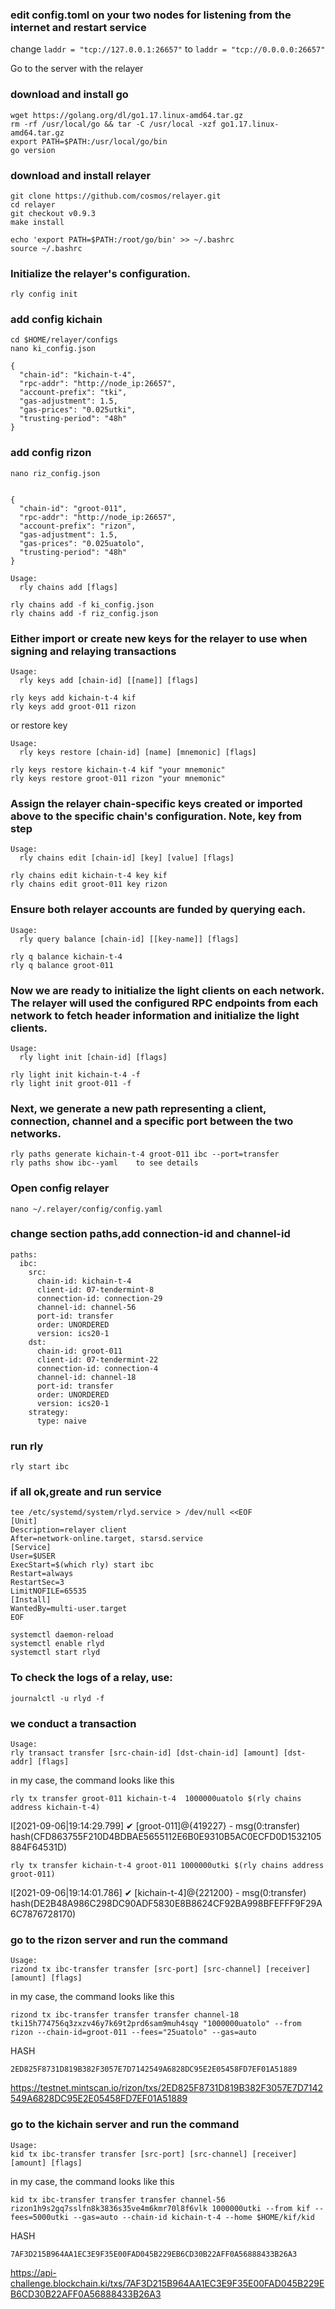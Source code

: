 ### edit config.toml on your two nodes for listening from the internet and restart service

change ```laddr = "tcp://127.0.0.1:26657"``` to ```laddr = "tcp://0.0.0.0:26657"```


Go to the server with the relayer

### download and install go


```
wget https://golang.org/dl/go1.17.linux-amd64.tar.gz
rm -rf /usr/local/go && tar -C /usr/local -xzf go1.17.linux-amd64.tar.gz
export PATH=$PATH:/usr/local/go/bin
go version
```

### download and install relayer
```
git clone https://github.com/cosmos/relayer.git
cd relayer
git checkout v0.9.3
make install

echo 'export PATH=$PATH:/root/go/bin' >> ~/.bashrc
source ~/.bashrc
```
### Initialize the relayer's configuration.
```
rly config init
```

### add config kichain
```
cd $HOME/relayer/configs
nano ki_config.json

{
  "chain-id": "kichain-t-4",
  "rpc-addr": "http://node_ip:26657",
  "account-prefix": "tki",
  "gas-adjustment": 1.5,
  "gas-prices": "0.025utki",
  "trusting-period": "48h"
}
```

### add config rizon
```
nano riz_config.json


{
  "chain-id": "groot-011",
  "rpc-addr": "http://node_ip:26657",
  "account-prefix": "rizon",
  "gas-adjustment": 1.5,
  "gas-prices": "0.025uatolo",
  "trusting-period": "48h"
}
```
```
Usage:
  rly chains add [flags]
```
```
rly chains add -f ki_config.json
rly chains add -f riz_config.json
```
### Either import or create new keys for the relayer to use when signing and relaying transactions
```
Usage:
  rly keys add [chain-id] [[name]] [flags]
  ```
```
rly keys add kichain-t-4 kif
rly keys add groot-011 rizon
```

or restore key
```
Usage:
  rly keys restore [chain-id] [name] [mnemonic] [flags]
```
```
rly keys restore kichain-t-4 kif "your mnemonic"
rly keys restore groot-011 rizon "your mnemonic"
```
### Assign the relayer chain-specific keys created or imported above to the specific chain's configuration. Note, key from step
```
Usage:
  rly chains edit [chain-id] [key] [value] [flags]
```

```
rly chains edit kichain-t-4 key kif
rly chains edit groot-011 key rizon
```
### Ensure both relayer accounts are funded by querying each.
```
Usage:
  rly query balance [chain-id] [[key-name]] [flags]
```
```
rly q balance kichain-t-4
rly q balance groot-011
```

### Now we are ready to initialize the light clients on each network. The relayer will used the configured RPC endpoints from each network to fetch header information and initialize the light clients.
```
Usage:
  rly light init [chain-id] [flags]
```

```
rly light init kichain-t-4 -f
rly light init groot-011 -f
```
### Next, we generate a new path representing a client, connection, channel and a specific port between the two networks.
```
rly paths generate kichain-t-4 groot-011 ibc --port=transfer
rly paths show ibc--yaml    to see details
```
### Open config relayer
```
nano ~/.relayer/config/config.yaml
```

### change section paths,add connection-id and channel-id
```
paths:
  ibc:
    src:
      chain-id: kichain-t-4
      client-id: 07-tendermint-8
      connection-id: connection-29
      channel-id: channel-56
      port-id: transfer
      order: UNORDERED
      version: ics20-1
    dst:
      chain-id: groot-011
      client-id: 07-tendermint-22
      connection-id: connection-4
      channel-id: channel-18
      port-id: transfer
      order: UNORDERED
      version: ics20-1
    strategy:
      type: naive
```
### run rly
```
rly start ibc
```
### if all ok,greate and run service

```
tee /etc/systemd/system/rlyd.service > /dev/null <<EOF
[Unit]
Description=relayer client
After=network-online.target, starsd.service
[Service]
User=$USER
ExecStart=$(which rly) start ibc
Restart=always
RestartSec=3
LimitNOFILE=65535
[Install]
WantedBy=multi-user.target
EOF
```
```
systemctl daemon-reload
systemctl enable rlyd
systemctl start rlyd
```
### To check the logs of a relay, use:
```
journalctl -u rlyd -f
```

### we conduct a transaction
```
Usage:
rly transact transfer [src-chain-id] [dst-chain-id] [amount] [dst-addr] [flags]
```
in my case, the command looks like this
```
rly tx transfer groot-011 kichain-t-4  1000000uatolo $(rly chains address kichain-t-4)
```
I[2021-09-06|19:14:29.799] ✔ [groot-011]@{419227} - msg(0:transfer) hash(CFD863755F210D4BDBAE5655112E6B0E9310B5AC0ECFD0D1532105884F64531D)

```
rly tx transfer kichain-t-4 groot-011 1000000utki $(rly chains address groot-011)
```

I[2021-09-06|19:14:01.786] ✔ [kichain-t-4]@{221200} - msg(0:transfer) hash(DE2B48A986C298DC90ADF5830E8B8624CF92BA998BFEFFF9F29A6C7876728170)

### go to the rizon server and run the command
```
Usage:
rizond tx ibc-transfer transfer [src-port] [src-channel] [receiver] [amount] [flags]
```

in my case, the command looks like this
```
rizond tx ibc-transfer transfer transfer channel-18 tki15h774756q3zxzv46y7k69t2prd6sam9muh4sqy "1000000uatolo" --from rizon --chain-id=groot-011 --fees="25uatolo" --gas=auto
```
HASH
```
2ED825F8731D819B382F3057E7D7142549A6828DC95E2E05458FD7EF01A51889
```
https://testnet.mintscan.io/rizon/txs/2ED825F8731D819B382F3057E7D7142549A6828DC95E2E05458FD7EF01A51889

### go to the kichain server and run the command

```
Usage:
kid tx ibc-transfer transfer [src-port] [src-channel] [receiver] [amount] [flags]
```
in my case, the command looks like this
```
kid tx ibc-transfer transfer transfer channel-56 rizon1h9s2gq7sslfn8k3836s35ve4m6kmr70l8f6vlk 1000000utki --from kif --fees=5000utki --gas=auto --chain-id kichain-t-4 --home $HOME/kif/kid
```
HASH
```
7AF3D215B964AA1EC3E9F35E00FAD045B229EB6CD30B22AFF0A56888433B26A3
```
https://api-challenge.blockchain.ki/txs/7AF3D215B964AA1EC3E9F35E00FAD045B229EB6CD30B22AFF0A56888433B26A3

